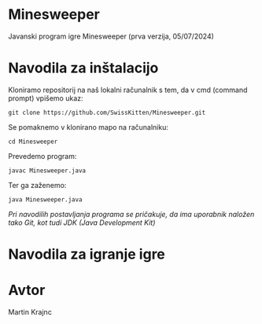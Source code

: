 # Minesweeper
Javanski program igre Minesweeper (prva verzija, 05/07/2024)

# Navodila za inštalacijo
Kloniramo repositorij na naš lokalni računalnik s tem, da v cmd (command prompt) vpišemo ukaz:
```
git clone https://github.com/SwissKitten/Minesweeper.git
```
Se pomaknemo v klonirano mapo na računalniku:
```
cd Minesweeper
```
Prevedemo program:
```
javac Minesweeper.java
```
Ter ga zaženemo:
```
java Minesweeper.java
```
*Pri navodilih postavljanja programa se pričakuje, da ima uporabnik naložen tako Git, kot tudi JDK (Java Development Kit)*

# Navodila za igranje igre


# Avtor
Martin Krajnc

